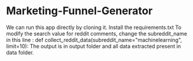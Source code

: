 # Marketing-Funnel-Generator

We can run this app directly by cloning it.
Install the requirements.txt
To modify the search value for reddit comments, change the subreddit_name in this line : def collect_reddit_data(subreddit_name="machinelearning", limit=10):
The output is in output folder and all data extracted present in data folder.
